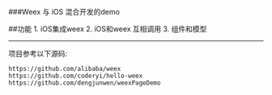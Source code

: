 ###Weex 与 iOS 混合开发的demo


##功能
    1. iOS集成weex
    2. iOS和weex 互相调用
    3. 组件和模型
    

-------
项目参考以下源码:

    https://github.com/alibaba/weex
    https://github.com/coderyi/hello-weex
    https://github.com/dengjunwen/weexPageDemo